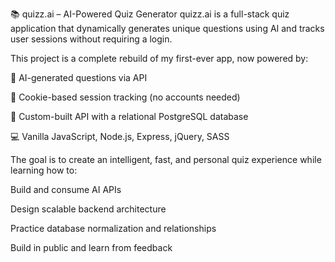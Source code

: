 📚 quizz.ai – AI-Powered Quiz Generator
quizz.ai is a full-stack quiz application that dynamically generates unique questions using AI and tracks user sessions without requiring a login.

This project is a complete rebuild of my first-ever app, now powered by:

🧠 AI-generated questions via API

🍪 Cookie-based session tracking (no accounts needed)

🔗 Custom-built API with a relational PostgreSQL database

💻 Vanilla JavaScript, Node.js, Express, jQuery, SASS

The goal is to create an intelligent, fast, and personal quiz experience while learning how to:

Build and consume AI APIs

Design scalable backend architecture

Practice database normalization and relationships

Build in public and learn from feedback
